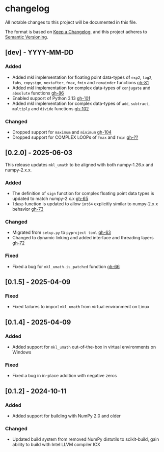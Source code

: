 # changelog
All notable changes to this project will be documented in this file.

The format is based on [Keep a Changelog](https://keepachangelog.com/en/1.1.0/),
and this project adheres to [Semantic Versioning](https://semver.org/spec/v2.0.0.html).

## [dev] - YYYY-MM-DD

### Added
* Added mkl implementation for floating point data-types of `exp2`, `log2`, `fabs`, `copysign`, `nextafter`, `fmax`, `fmin` and `remainder` functions [gh-81](https://github.com/IntelPython/mkl_umath/pull/81)
* Added mkl implementation for complex data-types of `conjugate` and `absolute` functions [gh-86](https://github.com/IntelPython/mkl_umath/pull/86)
* Enabled support of Python 3.13 [gh-101](https://github.com/IntelPython/mkl_umath/pull/101)
* Added mkl implementation for complex data-types of `add`, `subtract`, `multiply` and `divide` functions [gh-102](https://github.com/IntelPython/mkl_umath/pull/102)

### Changed 
* Dropped support for `maximum` and `minimum` [gh-104](https://github.com/IntelPython/mkl_umath/pull/104)
* Dropped support for COMPLEX LOOPs of `fmax` and `fmin` [gh-??](https://github.com/IntelPython/mkl_umath/pull/??)

## [0.2.0] - 2025-06-03
This release updates `mkl_umath` to be aligned with both numpy-1.26.x and numpy-2.x.x.

### Added
* The definition of `sign` function for complex floating point data types is updated to match numpy-2.x.x [gh-65](https://github.com/IntelPython/mkl_umath/pull/65)
* `ldexp` function is updated to allow `int64` explicitly similar to numpy-2.x.x behavior [gh-73](https://github.com/IntelPython/mkl_umath/pull/73)

### Changed 
* Migrated from `setup.py` to `pyproject toml` [gh-63](https://github.com/IntelPython/mkl_umath/pull/63)
* Changed to dynamic linking and added interface and threading layers [gh-72](https://github.com/IntelPython/mkl_umath/pull/72)

### Fixed
* Fixed a bug for `mkl_umath.is_patched` function [gh-66](https://github.com/IntelPython/mkl_umath/pull/66)


## [0.1.5] - 2025-04-09

### Fixed
* Fixed failures to import `mkl_umath` from virtual environment on Linux

## [0.1.4] - 2025-04-09

### Added
* Added support for `mkl_umath` out-of-the-box in virtual environments on Windows

### Fixed
* Fixed a bug in in-place addition with negative zeros

## [0.1.2] - 2024-10-11

### Added
* Added support for building with NumPy 2.0 and older

### Changed
* Updated build system from removed NumPy distutils to scikit-build, gain ability to build with Intel LLVM compiler ICX
